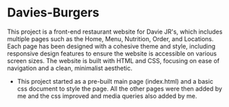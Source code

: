 # Davies-Burgers

This project is a front-end restaurant website for Davie JR's, which includes multiple pages such as the Home, Menu, Nutrition, Order, and Locations. Each page has been designed with a cohesive theme and style, including responsive design features to ensure the website is accessible on various screen sizes.
The website is built with HTML and CSS, focusing on ease of navigation and a clean, minimalist aesthetic.

* This project started as a pre-built main page (index.html) and a basic css document to style the page. All the other pages were then added by me and the css improved and media queries also added by me.
